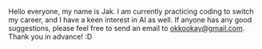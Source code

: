 Hello everyone, my name is Jak. I am currently practicing coding to switch my career, 
and I have a keen interest in AI as well. If anyone has any good suggestions, please feel free to send an email to okkookay@gmail.com. 
Thank you in advance!   :D
